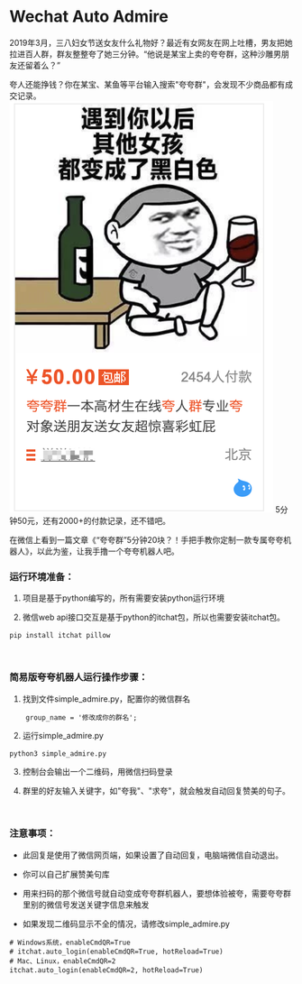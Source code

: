 # Wechat Auto Admire
2019年3月，三八妇女节送女友什么礼物好？最近有女网友在网上吐槽，男友把她拉进百人群，群友整整夸了她三分钟。“他说是某宝上卖的夸夸群，这种沙雕男朋友还留着么？”

夸人还能挣钱？你在某宝、某鱼等平台输入搜索"夸夸群"，会发现不少商品都有成交记录。
![kuakua](https://github.com/PanJianNan/auto-admire/blob/master/resources/kuakua_bgifo.png)
5分钟50元，还有2000+的付款记录，还不错吧。

在微信上看到一篇文章《“夸夸群”5分钟20块？！手把手教你定制一款专属夸夸机器人》，以此为鉴，让我手撸一个夸夸机器人吧。
<br/>

### 运行环境准备：
1. 项目是基于python编写的，所有需要安装python运行环境

2. 微信web api接口交互是基于python的itchat包，所以也需要安装itchat包。

```shell
pip install itchat pillow
```

<br/>

### 简易版夸夸机器人运行操作步骤：
1. 找到文件simple_admire.py，配置你的微信群名
```
    group_name = '修改成你的群名'; 
```

2. 运行simple_admire.py
```shell
python3 simple_admire.py
```

3. 控制台会输出一个二维码，用微信扫码登录

4. 群里的好友输入关键字，如"夸我"、"求夸"，就会触发自动回复赞美的句子。

<br/>

### 注意事项：

- 此回复是使用了微信网页端，如果设置了自动回复，电脑端微信自动退出。

- 你可以自己扩展赞美句库

- 用来扫码的那个微信号就自动变成夸夸群机器人，要想体验被夸，需要夸夸群里别的微信号发送关键字信息来触发

- 如果发现二维码显示不全的情况，请修改simple_admire.py
```
# Windows系统，enableCmdQR=True
# itchat.auto_login(enableCmdQR=True, hotReload=True)
# Mac、Linux，enableCmdQR=2
itchat.auto_login(enableCmdQR=2, hotReload=True)
```

<br/>

